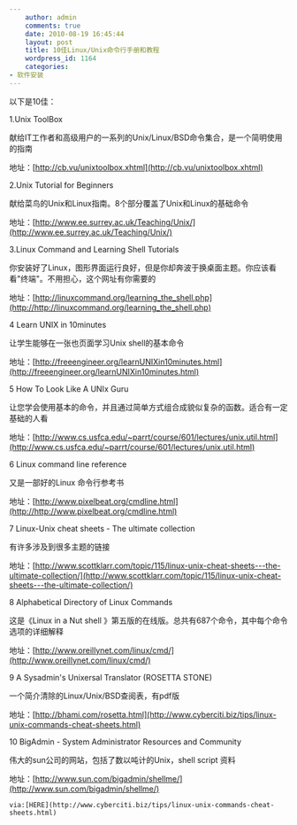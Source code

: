 ```yaml
---
    author: admin
    comments: true
    date: 2010-08-19 16:45:44
    layout: post
    title: 10佳Linux/Unix命令行手册和教程
    wordpress_id: 1164
    categories:
- 软件安装
---
```


以下是10佳：

1.Unix ToolBox 

献给IT工作者和高级用户的一系列的Unix/Linux/BSD命令集合，是一个简明使用的指南

地址：[http://cb.vu/unixtoolbox.xhtml](http://cb.vu/unixtoolbox.xhtml)

2.Unix Tutorial for Beginners 

献给菜鸟的Unix和Linux指南。8个部分覆盖了Unix和Linux的基础命令

地址：[http://www.ee.surrey.ac.uk/Teaching/Unix/](http://www.ee.surrey.ac.uk/Teaching/Unix/)

3.Linux Command and Learning  Shell Tutorials

你安装好了Linux，图形界面运行良好，但是你却奔波于换桌面主题。你应该看看"终端"。不用担心，这个网址有你需要的

地址：[http://linuxcommand.org/learning_the_shell.php](http://http://linuxcommand.org/learning_the_shell.php)

4  Learn UNIX in 10minutes

让学生能够在一张也页面学习Unix shell的基本命令

地址：[http://freeengineer.org/learnUNIXin10minutes.html](http://freeengineer.org/learnUNIXin10minutes.html)

5 How To Look Like A UNIx Guru

让您学会使用基本的命令，并且通过简单方式组合成貌似复杂的函数。适合有一定基础的人看

地址：[http://www.cs.usfca.edu/~parrt/course/601/lectures/unix.util.html](http://www.cs.usfca.edu/~parrt/course/601/lectures/unix.util.html)

6 Linux command line reference

又是一部好的Linux 命令行参考书

地址：[http://www.pixelbeat.org/cmdline.html](http://http://www.pixelbeat.org/cmdline.html)

7 Linux-Unix cheat sheets - The ultimate collection

有许多涉及到很多主题的链接

地址：[http://www.scottklarr.com/topic/115/linux-unix-cheat-sheets---the-ultimate-collection/](http://www.scottklarr.com/topic/115/linux-unix-cheat-sheets---the-ultimate-collection/)

8  Alphabetical Directory of Linux Commands

这是《Linux in a Nut shell 》第五版的在线版。总共有687个命令，其中每个命令选项的详细解释

地址：[http://www.oreillynet.com/linux/cmd/](http://www.oreillynet.com/linux/cmd/)

9 A Sysadmin's Unixersal Translator (ROSETTA STONE)

一个简介清除的Linux/Unix/BSD查阅表，有pdf版

地址：[http://bhami.com/rosetta.html](http://www.cyberciti.biz/tips/linux-unix-commands-cheat-sheets.html)

10 BigAdmin - System Administrator Resources and Community

伟大的sun公司的网站，包括了数以吨计的Unix，shell script 资料

地址：[http://www.sun.com/bigadmin/shellme/](http://www.sun.com/bigadmin/shellme/)

    via:[HERE](http://www.cyberciti.biz/tips/linux-unix-commands-cheat-sheets.html)


